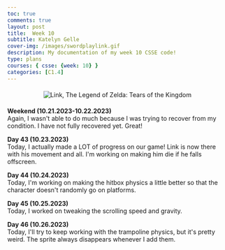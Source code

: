 ```yaml
---
toc: true
comments: true
layout: post
title:  Week 10
subtitle: Katelyn Gelle
cover-img: /images/swordplaylink.gif
description: My documentation of my week 10 CSSE code!
type: plans
courses: { csse: {week: 10} }
categories: [C1.4]
---
```


<div style="text-align: center; margin-top: 20px; margin-bottom: 20px;">
  <img src="{{site.baseurl}}/images/thislifelink.gif" alt="Link, The Legend of Zelda: Tears of the Kingdom" />
</div>  

**Weekend (10.21.2023-10.22.2023)**  
Again, I wasn't able to do much because I was trying to recover from my condition. I have not fully recovered yet. Great!

**Day 43 (10.23.2023)**  
Today, I actually made a LOT of progress on our game! Link is now there with his movement and all. I'm working on making him die if he falls offscreen.  

**Day 44 (10.24.2023)**  
Today, I'm working on making the hitbox physics a little better so that the character doesn't randomly go on platforms.  

**Day 45 (10.25.2023)**  
Today, I worked on tweaking the scrolling speed and gravity.  

**Day 46 (10.26.2023)**  
Today, I'll try to keep working with the trampoline physics, but it's pretty weird. The sprite always disappears whenever I add them.